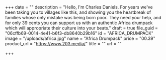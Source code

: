 +++
date = ""
description = "Hello, I'm Charles Daniels. For years we've been taking you to villages like this, and showing you the heartbreak of families whose only mistake was being born poor. They need your help, and for only 39 cents you can support us with an authentic Africa drumpack which will appropriate their culture into your beats."
draft = true
file_guid = "06cffb69-0014-4e41-b6f3-db8640b29b16"
id = "AFRICA_DRUMPACK"
image = "/uploads/africa.jpg"
name = "Africa Drumpack"
price = "00.39"
product_url = "https://www.203.media/"
title = ""
url = ""

+++
